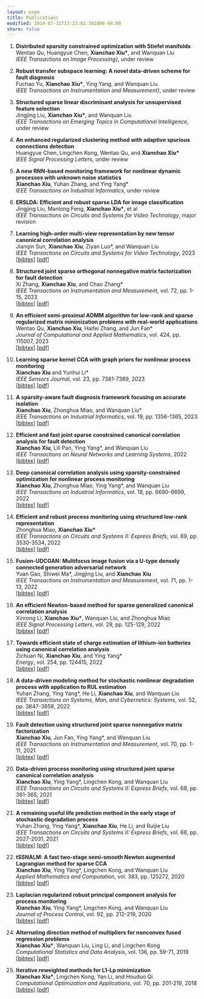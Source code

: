 ```yaml
---
layout: page
title: Publications
modified: 2014-07-31T13:23:02.362000-04:00
share: false
---
```



<style>
.biblist { }

/* The item */
.biblist li { }

/* You can define custom styles for plstyle field here. */


/*************************************
   The box that contain BibTeX code
 *************************************/
div.noshow { display: none; }
div.bibtex {
  margin-right: 0%;
  margin-top: 1.2em;
  margin-bottom: 1.3em;
  border: 1px solid silver;
  padding: 0.3em 0.5em;
  background: #eeeeee;
}
div.bibtex pre { font-size: 75%; overflow: auto;  width: 100%; }
</style>

<script>
function toggleBibtex(articleid) {
  var bib = document.getElementById('bib_'+articleid);
  if (bib) {
    if(bib.className.indexOf('bibtex') != -1) {
    bib.className.indexOf('noshow') == -1?bib.className = 'bibtex noshow':bib.className = 'bibtex';
    }
  } else {
    return;
  }
}
</script>


<ol class="biblist">
   
  
   
  
   
   
<!-- Item: xiu2023 -->
<li ><p>
<b>Distributed sparsity constrained optimization with Stiefel manifolds </b><br>
Wentao Qu, Huangyue Chen, <b>Xianchao Xiu*</b>, and Wanquan Liu<br>
<i>IEEE Transactions on Image Processing}</i>,
under review<br>
</p>
</li>
   
   
   
<!-- Item: xiu2023 -->
<li ><p>
<b>Robust transfer subspace learning: A novel data-driven scheme for fault diagnosis</b><br>
Fuchao Yu, <b>Xianchao Xiu*</b>, Ying Yang, and Wanquan Liu<br>
<i>IEEE Transactions on Instrumentation and Measurement}</i>,
under review<br>
</p>
</li>
   
   
   
   
<!-- Item: xiu2023 -->
<li ><p>
<b>Structured sparse linear discriminant analysis for unsupervised feature selection</b><br>
Jingjing Liu, <b>Xianchao Xiu*</b>, and Wanquan Liu<br>
<i>IEEE Transactions on Emerging Topics in Computational Intelligence</i>,
under review<br>
</p>
</li>
   
   
   
<!-- Item: xiu2023 -->
<li ><p>
<b>An enhanced regularized clustering method with adaptive spurious connections detection</b><br>
Huangyue Chen, Lingchen Kong, Wentao Qu, and <b>Xianchao Xiu*</b><br>
<i>IEEE Signal Processing Letters</i>,
under review<br>
</p>
</li>
   
   
   
<!-- Item: xiu2023 -->
<li ><p>
<b>A new RNN-based monitoring framework for nonlinear dynamic processes with unknown noise statistics</b><br>
<b>Xianchao Xiu</b>, Yuhan Zhang, and Ying Yang*<br>
<i>IEEE Transactions on Industrial Informatics</i>,
under review<br>
</p>
</li>
   
 
   

<!-- Item: xiu2023 -->
<li ><p>
<b>ERSLDA: Efficient and robust sparse LDA for image classification</b><br>
Jingjing Liu, Manlong Feng, <b>Xianchao Xiu*</b>, et al<br>
<i>IEEE Transactions on Circuits and Systems for Video Technology</i>,
major revision<br>
</p>
</li>   
  
  
 
   
<!-- Item: xiu2023leanring -->
<li ><p>
<b>Learning high-order multi-view representation by new tensor canonical correlation analysis</b><br>
Jianqin Sun, <b>Xianchao Xiu</b>, Ziyan Luo*, and Wanquan Liu<br>
<i>IEEE Transactions on Circuits and Systems for Video Technology</i>,
2023<br>
<a href="javascript:toggleBibtex('xiu2023leanring')" class="textlink">[bibtex]</a>
<a href="../publications/2023-TCSVT.pdf" class="textlink" target="_blank">[pdf]</a>
</p>
<div id="bib_xiu2023leanring" class="bibtex noshow">
<pre>
@article{xiu2023leanring,
  title={Learning high-order multi-view representation by new tensor canonical correlation analysis},
  author={Sun, Jianqin and Xiu, Xianchao and Luo, Ziyan and Liu, Wanquan},
  journal={IEEE Transactions on Circuits and Systems for Video Technology},
  year={2023},
  publisher={IEEE}
}
</pre></div>
</li>
   
   
  
   
   


<!-- Item: zhang2023structured -->
<li ><p>
<b>Structured joint sparse orthogonal nonnegative matrix factorization for fault detection</b><br>
Xi Zhang, <b>Xianchao Xiu</b>, and Chao Zhang*<br>
<i>IEEE Transactions on Instrumentation and Measurement</i>,
vol. 72,
pp. 1-15,
2023<br>
<a href="javascript:toggleBibtex('zhang2023structured')" class="textlink">[bibtex]</a>
<a href="../publications/2023-TIM.pdf" class="textlink" target="_blank">[pdf]</a>
</p>
<div id="bib_zhang2023structured" class="bibtex noshow">
<pre>
@article{zhang2023structured,
  title={Structured joint sparse orthogonal nonnegative matrix factorization for fault detection},
  author={Zhang, Xi and Xiu, Xianchao and Zhang, Chao},
  journal={IEEE Transactions on Instrumentation and Measurement},
  volume={72},
  pages={1--15},
  year={2023},
  publisher={IEEE}
}
</pre></div>
</li>
   

<!-- Item: qu2023efficient -->
<li ><p>
<b>An efficient semi-proximal ADMM algorithm for low-rank and sparse regularized matrix minimization problems with real-world applications </b><br>
Wentao Qu, <b>Xianchao Xiu</b>, Haifei Zhang, and Jun Fan*<br>
<i>Journal of Computational and Applied Mathematics</i>,
vol. 424,
pp. 115007,
2023<br>
<a href="javascript:toggleBibtex('qu2023efficient')" class="textlink">[bibtex]</a>
<a href="../publications/2023-JCAM.pdf" class="textlink" target="_blank">[pdf]</a>
</p>
<div id="bib_qu2023efficient" class="bibtex noshow">
<pre>
@article{qu2023efficient,
  title={An efficient semi-proximal ADMM algorithm for low-rank and sparse regularized matrix minimization problems with real-world applications},
  author={Qu, Wentao and Xiu, Xianchao and Zhang, Haifei and Fan, Jun},
  journal={Journal of Computational and Applied Mathematics},
  volume={424},
  pages={115007},
  year={2023},
  publisher={Elsevier}
}
</pre></div>
</li>
   

 
   
   
<!-- Item: xiu2023learning -->
<li ><p>
<b>Learning sparse kernel CCA with graph priors for nonlinear process monitoring</b><br>
<b>Xianchao Xiu</b> and Yunhui Li*<br>
<i>IEEE Sensors Journal</i>,
vol. 23,
pp. 7381-7389,
2023<br>
<a href="javascript:toggleBibtex('xiu2023learning')" class="textlink">[bibtex]</a>
<a href="../publications/2023-JSEN.pdf" class="textlink" target="_blank">[pdf]</a>
</p>
<div id="bib_xiu2023learning" class="bibtex noshow">
<pre>
@article{xiu2023learning,
  title={Learning sparse kernel CCA with graph priors for nonlinear process monitoring},
  author={Xiu, Xianchao and Li, Yunhui},
  journal={IEEE Sensors Journal},
  volume={23},
  number={7},
  pages={7381--7389},
  year={2023},
  publisher={IEEE}
}
</pre></div>
</li> 
   

   
   
<!-- Item: xiu2022sparsity -->
<li ><p>
<b>A sparsity-aware fault diagnosis framework focusing on accurate isolation</b><br>
<b>Xianchao Xiu</b>, Zhonghua Miao, and Wanquan Liu*<br>
<i>IEEE Transactions on Industrial Informatics</i>,
vol. 19,
pp. 1356-1365,
2023<br>
<a href="javascript:toggleBibtex('xiu2022sparsity')" class="textlink">[bibtex]</a>
<a href="../publications/2023-TII.pdf" class="textlink" target="_blank">[pdf]</a>
</p>
<div id="bib_xiu2022sparsity" class="bibtex noshow">
<pre>
@article{xiu2022sparsity,
  title={A sparsity-aware fault diagnosis framework focusing on accurate isolation},
  author={Xiu, Xianchao and Miao, Zhonghua and Liu, Wanquan},
  journal={IEEE Transactions on Industrial Informatics},
  volume={19},
  number={2},
  pages={1356--1365},
  year={2023},
  publisher={IEEE}
}
</pre></div>
</li>
   
  
   
<!-- Item: xiu2022efficient -->
<li ><p>
<b>Efficient and fast joint sparse constrained canonical correlation analysis for fault detection</b><br>
<b>Xianchao Xiu</b>, Lili Pan, Ying Yang*, and Wanquan Liu<br>
<i>IEEE Transactions on Neural Networks and Learning Systems</i>,
2022<br>
<a href="javascript:toggleBibtex('xiu2022efficient')" class="textlink">[bibtex]</a>
<a href="../publications/2022-TNNLS.pdf" class="textlink" target="_blank">[pdf]</a>
</p>
<div id="bib_xiu2022efficient" class="bibtex noshow">
<pre>
@article{xiu2022efficient,
  title={Efficient and Fast Joint Sparse Constrained Canonical Correlation Analysis for Fault Detection},
  author={Xiu, Xianchao and Pan, Lili and Yang, Ying and Liu, Wanquan},
  journal={IEEE Transactions on Neural Networks and Learning Systems},
  year={2022},
  publisher={IEEE}
}
</pre></div>
</li>
   
   
   
<!-- Item: xiu2021deep -->
<li ><p>
<b>Deep canonical correlation analysis using sparsity-constrained optimization for nonlinear process monitoring</b><br>
<b>Xianchao Xiu</b>, Zhonghua Miao, Ying Yang*, and Wanquan Liu<br>
<i>IEEE Transactions on Industrial Informatics</i>,
vol. 18,
pp. 6690-6699,
2022<br>
<a href="javascript:toggleBibtex('xiu2021deep')" class="textlink">[bibtex]</a>
<a href="../publications/2022-TII.pdf" class="textlink" target="_blank">[pdf]</a>
</p>
<div id="bib_xiu2021deep" class="bibtex noshow">
<pre>
@article{xiu2021deep,
  title={Deep canonical correlation analysis using sparsity-constrained optimization for nonlinear process monitoring},
  author={Xiu, Xianchao and Miao, Zhonghua and Yang, Ying and Liu, Wanquan},
  journal={IEEE Transactions on Industrial Informatics},
  volume={18},
  number={10},
  pages={6690--6699},
  year={2022},
  publisher={IEEE}
}
</pre></div>
</li>
   

   
<!-- Item: miao2022efficient -->
<li ><p>
<b>Efficient and robust process monitoring using structured low-rank representation</b><br>
Zhonghua Miao, <b>Xianchao Xiu*</b><br>
<i>IEEE Transactions on Circuits and Systems II: Express Briefs</i>,
vol. 69,
pp. 3530-3534,
2022<br>
<a href="javascript:toggleBibtex('miao2022efficient')" class="textlink">[bibtex]</a>
<a href="../publications/2022-TCSII.pdf" class="textlink" target="_blank">[pdf]</a>
</p>
<div id="bib_miao2022efficient" class="bibtex noshow">
<pre>
@article{miao2022efficient,
  title={Efficient and robust process monitoring using structured low-rank representation},
  author={Miao, Zhonghua and Xiu, Xianchao},
  journal={IEEE Transactions on Circuits and Systems II: Express Briefs},
  volume={69},
  number={8},
  pages={3530--3534},
  year={2022},
  publisher={IEEE}
}
</pre></div>
</li>
   
   
<!-- Item: gao2022fusion -->
<li ><p>
<b>Fusion-UDCGAN: Multifocus image fusion via a U-type densely connected generation adversarial network</b><br>
Yuan Gao, Shiwei Ma*, Jingjing Liu, and <b>Xianchao Xiu</b><br>
<i>IEEE Transactions on Instrumentation and Measurement</i>,
vol. 71,
pp. 1-13,
2022<br>
<a href="javascript:toggleBibtex('gao2022fusion')" class="textlink">[bibtex]</a>
<a href="../publications/2022-TIM.pdf" class="textlink" target="_blank">[pdf]</a>
</p>
<div id="bib_gao2022fusion" class="bibtex noshow">
<pre>
@article{gao2022fusion,
  title={Fusion-UDCGAN: Multifocus image fusion via a U-type densely connected generation adversarial network},
  author={Gao, Yuan and Ma, Shiwei and Liu, Jingjing and Xiu, Xianchao},
  journal={IEEE Transactions on Instrumentation and Measurement},
  volume={71},
  pages={1-13},
  year={2022},
  publisher={IEEE}
}
</pre></div>
</li>
   
   
<!-- Item: li2021efficient -->
<li ><p>
<b>An efficient Newton-based method for sparse generalized canonical correlation analysis</b><br>
Xinrong Li, <b>Xianchao Xiu*</b>, Wanquan Liu, and Zhonghua Miao<br>
<i>IEEE Signal Processing Letters</i>,
vol. 29,
pp. 125-129,
2022<br>
<a href="javascript:toggleBibtex('li2021efficient')" class="textlink">[bibtex]</a>
<a href="../publications/2022-SPL.pdf" class="textlink" target="_blank">[pdf]</a>
</p>
<div id="bib_li2021efficient" class="bibtex noshow">
<pre>
@article{li2021efficient,
  title={An efficient Newton-based method for sparse generalized canonical correlation analysis},
  author={Li, Xinrong and Xiu, Xianchao and Liu, Wanquan and Miao, Zhonghua},
  journal={IEEE Signal Processing Letters},
  volume={29},
  pages={125--129},
  year={2022},
  publisher={IEEE}
}
</pre></div>
</li>
  
   
 
<!-- Item: ni2022towards -->
<li ><p>
<b>Towards efficient state of charge estimation of lithium-ion batteries using canonical correlation analysis</b><br>
Zichuan Ni, <b>Xianchao Xiu</b>, and Ying Yang*<br>
<i>Energy</i>,
vol. 254,
pp. 124415,
2022<br>
<a href="javascript:toggleBibtex('ni2022towards')" class="textlink">[bibtex]</a>
<a href="../publications/2022-Energy.pdf" class="textlink" target="_blank">[pdf]</a>
</p>
<div id="bib_ni2022towards" class="bibtex noshow">
<pre>
@article{ni2022towards,
  title={Towards efficient state of charge estimation of lithium-ion batteries using canonical correlation analysis},
  author={Ni, Zichuan and Xiu, Xianchao and Yang, Ying},
  journal={Energy},
  volume={254},
  pages={124415},
  year={2022},
  publisher={Elsevier}
}
</pre></div>
</li>


  
<!-- Item: zhang2021data -->
<li ><p>
<b>A data-driven modeling method for stochastic nonlinear degradation process with application to RUL estimation</b><br>
Yuhan Zhang, Ying Yang*, He Li, <b>Xianchao Xiu</b>, and Wanquan Liu<br>
<i>IEEE Transactions on Systems, Man, and Cybernetics: Systems</i>,
vol. 52,
pp. 3847-3858,
2022<br>
<a href="javascript:toggleBibtex('zhang2021data')" class="textlink">[bibtex]</a>
<a href="../publications/2022-TSMC.pdf" class="textlink" target="_blank">[pdf]</a>
</p>
<div id="bib_ni2022towards" class="bibtex noshow">
<pre>
@article{zhang2021data,
  title={A data-driven modeling method for stochastic nonlinear degradation process with application to RUL estimation},
  author={Zhang, Yuhan and Yang, Ying and Li, He and Xiu, Xianchao and Liu, Wanquan},
  journal={IEEE Transactions on Systems, Man, and Cybernetics: Systems},
  volume={52},
  number={6},
  pages={3847--3858},
  year={2022},
  publisher={IEEE}
}
</pre></div>
</li>
   
   
   
<!-- Item: xiu2021fault -->
<li ><p>
<b>Fault detection using structured joint sparse nonnegative matrix factorization</b><br>
<b>Xianchao Xiu</b>, Jun Fan, Ying Yang*, and Wanquan Liu<br>
<i>IEEE Transactions on Instrumentation and Measurement</i>,
vol. 70,
pp. 1-11,
2021<br>
<a href="javascript:toggleBibtex('xiu2021fault')" class="textlink">[bibtex]</a>
<a href="../publications/2021-TIM.pdf" class="textlink" target="_blank">[pdf]</a>
</p>
<div id="bib_xiu2021fault" class="bibtex noshow">
<pre>
@article{xiu2021fault,
  title={Fault detection using structured joint sparse nonnegative matrix factorization},
  author={Xiu, Xianchao and Fan, Jun and Yang, Ying and Liu, Wanquan},
  journal={IEEE Transactions on Instrumentation and Measurement},
  volume={70},
  pages={1--11},
  year={2021},
  publisher={IEEE}
}
</pre></div>
</li>
   
   
   
<!-- Item: xiu2021data -->
<li ><p>
<b>Data-driven process monitoring using structured joint sparse canonical correlation analysis</b><br>
<b>Xianchao Xiu</b>, Ying Yang*, Lingchen Kong, and Wanquan Liu<br>
<i>IEEE Transactions on Circuits and Systems II: Express Briefs</i>,
vol. 68,
pp. 361-365,
2021<br>
<a href="javascript:toggleBibtex('xiu2021data')" class="textlink">[bibtex]</a>
<a href="../publications/2021-TCSIIa.pdf" class="textlink" target="_blank">[pdf]</a>
</p>
<div id="bib_xiu2021data" class="bibtex noshow">
<pre>
@article{xiu2021data,
  title={Data-driven process monitoring using structured joint sparse canonical correlation analysis},
  author={Xiu, Xianchao and Yang, Ying and Kong, Lingchen and Liu, Wanquan},
  journal={IEEE Transactions on Circuits and Systems II: Express Briefs},
  volume={68},
  number={1},
  pages={361--365},
  year={2021},
  publisher={IEEE}
}
</pre></div>
</li>
   
   
   
<!-- Item: zhang2020remaining -->
<li ><p>
<b>A remaining useful life prediction method in the early stage of stochastic degradation process</b><br>
Yuhan Zhang, Ying Yang*, <b>Xianchao Xiu</b>, He Li, and Ruijie Liu<br>
<i>IEEE Transactions on Circuits and Systems II: Express Briefs</i>,
vol. 68,
pp. 2027-2031,
2021<br>
<a href="javascript:toggleBibtex('zhang2020remaining')" class="textlink">[bibtex]</a>
<a href="../publications/2021-TCSIIb.pdf" class="textlink" target="_blank">[pdf]</a>
</p>
<div id="bib_zhang2020remaining" class="bibtex noshow">
<pre>
@article{zhang2020remaining,
  title={A remaining useful life prediction method in the early stage of stochastic degradation process},
  author={Zhang, Yuhan and Yang, Ying and Xiu, Xianchao and Li, He and Liu, Ruijie},
  journal={IEEE Transactions on Circuits and Systems II: Express Briefs},
  volume={68},
  number={6},
  pages={2027--2031},
  year={2021},
  publisher={IEEE}
}
</pre></div>
</li>
   
  
   
   
   
<!-- Item: xiu2020tssnalm -->
<li ><p>
<b>tSSNALM: A fast two-stage semi-smooth Newton augmented Lagrangian method for sparse CCA</b><br>
<b>Xianchao Xiu</b>, Ying Yang*, Lingchen Kong, and Wanquan Liu<br>
<i>Applied Mathematics and Computation</i>,
vol. 383,
pp. 125272,
2020<br>
<a href="javascript:toggleBibtex('xiu2020tssnalm')" class="textlink">[bibtex]</a>
<a href="../publications/2020-AMC.pdf" class="textlink" target="_blank">[pdf]</a>
</p>
<div id="bib_xiu2020tssnalm" class="bibtex noshow">
<pre>
@article{xiu2020tssnalm,
  title={tSSNALM: A fast two-stage semi-smooth Newton augmented Lagrangian method for sparse CCA},
  author={Xiu, Xianchao and Yang, Ying and Kong, Lingchen and Liu, Wanquan},
  journal={Applied Mathematics and Computation},
  volume={383},
  pages={125272},
  year={2020},
  publisher={Elsevier}
}
</pre></div>
</li>
   
   

<!-- Item: xiu2020laplacian -->
<li ><p>
<b>Laplacian regularized robust principal component analysis for process monitoring</b><br>
<b>Xianchao Xiu</b>, Ying Yang*, Lingchen Kong, and Wanquan Liu<br>
<i>Journal of Process Control</i>,
vol. 92,
pp. 212-219,
2020<br>
<a href="javascript:toggleBibtex('xiu2020laplacian')" class="textlink">[bibtex]</a>
<a href="../publications/2020-JPC.pdf" class="textlink" target="_blank">[pdf]</a>
</p>
<div id="bib_xiu2020laplacian" class="bibtex noshow">
<pre>
@article{xiu2020laplacian,
  title={Laplacian regularized robust principal component analysis for process monitoring},
  author={Xiu, Xianchao and Yang, Ying and Kong, Lingchen and Liu, Wanquan},
  journal={Journal of Process Control},
  volume={92},
  pages={212-219},
  year={2020},
  publisher={Elsevier}
}
</pre></div>
</li>
   
   
   
<!-- Item: xiu2019alternating -->
<li ><p>
<b>Alternating direction method of multipliers for nonconvex fused regression problems</b><br>
<b>Xianchao Xiu*</b>, Wanquan Liu, Ling Li, and Lingchen Kong<br>
<i>Computational Statistics and Data Analysis</i>,
vol. 136,
pp. 59-71,
2019<br>
<a href="javascript:toggleBibtex('xiu2019alternating')" class="textlink">[bibtex]</a>
<a href="../publications/2019-CSDA.pdf" class="textlink" target="_blank">[pdf]</a>
</p>
<div id="bib_xiu2019alternating" class="bibtex noshow">
<pre>
@article{xiu2019alternating,
  title={Alternating direction method of multipliers for nonconvex fused regression problems},
  author={Xiu, Xianchao and Liu, Wanquan and Li, Ling and Kong, Lingchen},
  journal={Computational Statistics \& Data Analysis},
  volume={136},
  pages={59--71},
  year={2019},
  publisher={Elsevier}
}
</pre></div>
</li>   
   
   
   
<!-- Item: xiu2018iterative -->
<li ><p>
<b>Iterative reweighted methods for L1-Lp minimization</b><br>
<b>Xianchao Xiu*</b>, Lingchen Kong, Yan Li, and Houduo Qi<br>
<i>Computational Optimization and Applications</i>,
vol. 70,
pp. 201-219,
2018<br>
<a href="javascript:toggleBibtex('xiu2018iterative')" class="textlink">[bibtex]</a>
<a href="../publications/2018-COAP.pdf" class="textlink" target="_blank">[pdf]</a>
</p>
<div id="bib_xiu2018iterative" class="bibtex noshow">
<pre>
@article{xiu2018iterative,
  title={Iterative reweighted methods for L1-Lp minimization},
  author={Xiu, Xianchao and Kong, Lingchen and Li, Yan and Qi, Houduo},
  journal={Computational Optimization and Applications},
  volume={70},
  number={1},
  pages={201--219},
  year={2018},
  publisher={Springer}
}
</pre></div>
</li>   
   
   
   
</ol>


